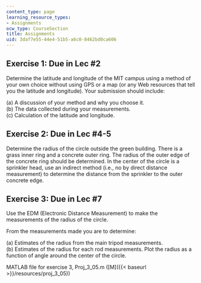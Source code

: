 ```yaml
---
content_type: page
learning_resource_types:
- Assignments
ocw_type: CourseSection
title: Assignments
uid: 3daf7e55-44e4-51b5-a6c0-8462bd0ca606
---
```


Exercise 1: Due in Lec #2
-------------------------

Determine the latitude and longitude of the MIT campus using a method of your own choice without using GPS or a map (or any Web resources that tell you the latitude and longitude). Your submission should include:

(a) A discussion of your method and why you choose it.  
(b) The data collected during your measurements.  
(c) Calculation of the latitude and longitude.

Exercise 2: Due in Lec #4-5
---------------------------

Determine the radius of the circle outside the green building. There is a grass inner ring and a concrete outer ring. The radius of the outer edge of the concrete ring should be determined. In the center of the circle is a sprinkler head, use an indirect method (i.e., no by direct distance measurement) to determine the distance from the sprinkler to the outer concrete edge.

Exercise 3: Due in Lec #7
-------------------------

Use the EDM (Electronic Distance Measurement) to make the measurements of the radius of the circle.

From the measurements made you are to determine:

(a) Estimates of the radius from the main tripod measurements.  
(b) Estimates of the radius for each rod measurements. Plot the radius as a function of angle around the center of the circle.

MATLAB file for exercise 3, Proj\_3\_05.m ([M]({{< baseurl >}}/resources/proj_3_05))